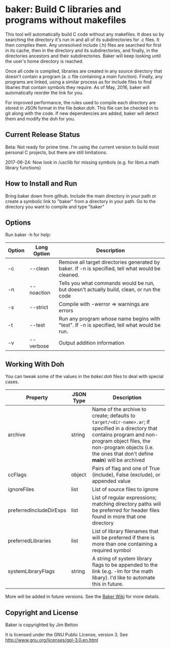 # baker: Build C libraries and programs without makefiles

This tool will automatically build C code without any makefiles. It does so by searching the directory it's run in and all of its
subdirectories for .c files. It then compiles them. Any unresolved include (.h) files are searched for first in its cache, then in
the directory and its subdirectories, and finally, in the directories ancestors and their subdirectories. Baker will keep looking
until the user's home directory is reached.

Once all code is compiled, libraries are created in any source directory that doesn't contain a program (a .c file containing a
*main* function). Finally, any programs are linked, using a similar process as for include files to find libaries that contain
symbols they require. As of May, 2016, baker will automatically reorder the link for you.

For improved performance, the rules used to compile each directory are stored in JSON format in the file *baker.doh*. This file can
be checked in to git along with the code. If new dependencies are added, baker will detect them and modify the doh for you.

## Current Release Status

Beta: Not ready for prime time. I'm using the current version to build most personal C projects, but there are still limitations.

2017-06-24: Now look in /usr/lib for missing symbols (e.g. for libm.a math library functions)

## How to Install and Run

Bring baker down from github. Include the main directory in your path or create a symbolic link to "baker" from a directory in your
path. Go to the directory you want to compile and type "baker"

## Options

Run baker -h for help:

Option | Long Option | Description
------ | ----------- | -----------
    -c | --clean     | Remove all target directories generated by baker. If -n is specified, tell what would be cleaned.
    -n | --noaction  | Tells you what commands would be run, but doesn't actually build, clean, or run the code
    -s | --strict    | Compile with -werror => warnings are errors
    -t | --test      | Run any program whose name begins with "test". If -n is specified, tell what would be run.
    -v | --verbose   | Output addition information

## Working With Doh

You can tweak some of the values in the *baker.doh* files to deal with special cases.

Property                | JSON Type | Description
----------------------- | --------- | -----------
archive                 | string    | Name of the archive to create; defaults to `target/<dir-name>.ar`; if specified in a directory that contains program and non-program object files, the non-program objects (i.e. the ones that don't define **main**) will be archived
ccFlags                 | object    | Pairs of flag and one of True (include), False (exclude), or appended value
ignoreFiles             | list      | List of source files to ignore
preferredIncludeDirExps | list      | List of regular expressions; matching directory paths will be preferred for header files found in more that one directory
preferredLibraries      | list      | List of library filenames that will be preferred if there is more than one containing a required symbol
systemLibraryFlags      | string    | A string of system library flags to be appended to the link (e.g. -lm for the math libary). I'd like to automate this in future.

More will be added in future versions. See the [Baker Wiki](https://github.com/jimbelton/baker/wiki) for more details.

## Copyright and License

Baker is copyrighted by Jim Belton

It is licensed under the GNU Public License, version 3. See http://www.gnu.org/licenses/gpl-3.0.en.html
